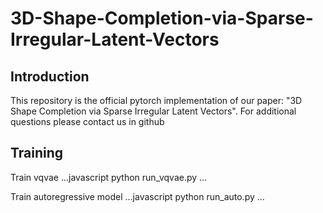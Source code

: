 # 3D-Shape-Completion-via-Sparse-Irregular-Latent-Vectors
## Introduction
This repository is the official pytorch implementation of our paper: "3D Shape Completion via Sparse Irregular Latent Vectors". For additional questions please contact us in github

## Training
Train vqvae
...javascript
python run_vqvae.py
...

Train autoregressive model
...javascript
python run_auto.py
...


